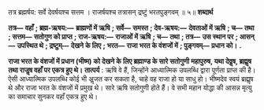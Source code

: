  

तत्र ब्रह्मर्षय: सर्वे देवर्षयश्च सत्तम । राजर्षयश्च तत्रासन् द्रष्टुं भरतपुङ्गवम् ॥ ५॥ **शब्दार्थ** 

**तत्र—** **वहाँ** **; ब्रह्म-ऋषय:—** **ब्राह्मणों में ऋषि** **; सर्वे—** **समस्त** **; देव-ऋषय:—** **देवताओं में ऋषि** **; च—** **तथा** **; सत्तम—** **सतोगुण को प्राप्त** **; राज-ऋषय:—** **राजाओं में ऋषि** **; च—** **तथा** **; तत्र—** **उस स्थान पर** **; आसन्—** **उपस्थित थे** **; द्रष्टुम्—** **देखने के लिए** **; भरत—** **राजा भरत के वंशजों में** **; पुङ्गवम्—** **प्रधान को।** **.** 

**राजा भरत के वंशजों में प्रधान (भीष्म) को देखने के लिए ब्रह्माण्ड के सारे सतोगुणी** **महापुरुष, यथा देवॢष, ब्रह्मॢष तथा राजॢष वहाँ पर एकत्र हुए थे।** **तात्पर्य** : ऋषि वे हैं, जिन्होंने आध्यात्मिक उपलब्धि द्वारा पूर्णता प्राप्त की है। ऐसी आध्यात्मिक उपलब्धि कोई भी अॢजत कर सकता है, चाहे वह राजा हो या साधु हो। भीष्मदेव स्वयं ब्रह्मॢष थे और राजा भरत के वंशजों में प्रमुख थे। सारे ऋषि सतोगुणी होते हैं। वे सभी महान योद्धा की आसन्न मृत्यु का समाचार सुनकर वहाँ एकत्र हुए थे। 